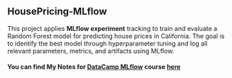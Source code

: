 ## HousePricing-MLflow

This project applies **MLflow experiment** tracking to train and evaluate a Random Forest model for predicting house prices in California. The goal is to identify the best model through hyperparameter tuning and log all relevant parameters, metrics, and artifacts using MLflow.

#### You can find My Notes for [DataCamp MLflow](https://www.datacamp.com/completed/statement-of-accomplishment/course/c29a32755fd5a1d8c915bcac6208e6b326673484?utm_medium=organic_social&utm_campaign=sharewidget&utm_content=soa&utm_source=copylink) course [here](https://www.notion.so/MLflow-23b56ce0b05c809fa476cd9345148b8e?source=copy_link)